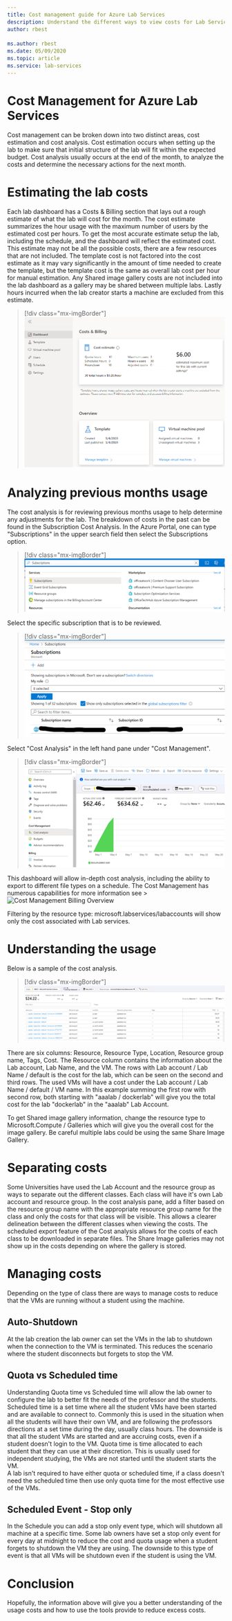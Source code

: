 ```yaml
---
title: Cost management guide for Azure Lab Services
description: Understand the different ways to view costs for Lab Services.
author: rbest

ms.author: rbest
ms.date: 05/09/2020
ms.topic: article
ms.service: lab-services
---
```


# Cost Management for Azure Lab Services

Cost management can be broken down into two distinct areas, cost estimation and cost analysis.  Cost estimation occurs when setting up the lab to make sure that initial structure of the lab will fit within the expected budget.  Cost analysis usually occurs at the end of the month, to analyze the costs and determine the necessary actions for the next month.

# Estimating the lab costs

Each lab dashboard has a Costs & Billing section that lays out a rough estimate of what the lab will cost for the month.  The cost estimate summarizes the hour usage with the maximum number of users by the estimated cost per hours.  To get the most accurate estimate setup the lab, including the schedule, and the dashboard will reflect the estimated cost.  This estimate may not be all the possible costs, there are a few resources that are not included.  The template cost is not factored into the cost estimate as it may vary significantly in the amount of time needed to create the template, but the template cost is the same as overall lab cost per hour for manual estimation. Any Shared image gallery costs are not included into the lab dashboard as a gallery may be shared between multiple labs.  Lastly hours incurred when the lab creator starts a machine are excluded from this estimate.

> [!div class="mx-imgBorder"]
> ![Dashboard cost estimation](../media/cost-management-guide/dashboard-cost-estimation.png)

# Analyzing previous months usage

The cost analysis is for reviewing previous months usage to help determine any adjustments for the lab.  The breakdown of costs in the past can be found in the Subscription Cost Analysis.  In the Azure Portal, one can type "Subscriptions" in the upper search field then select the Subscriptions option.  

> [!div class="mx-imgBorder"]
> ![Subscription search](../media/cost-management-guide/subscription-search.png)

Select the specific subscription that is to be reviewed.

> [!div class="mx-imgBorder"]
> ![Subscription selection](../media/cost-management-guide/subscription-select.png)

 Select "Cost Analysis" in the left hand pane under "Cost Management".

 > [!div class="mx-imgBorder"]
> ![Subscription cost analysis](../media/cost-management-guide/subscription-cost-analysis.png)

This dashboard will allow in-depth cost analysis, including the ability to export to different file types on a schedule.  The Cost Management has numerous capabilities for more information see > ![Cost Management Billing Overview]()

Filtering by the resource type: microsoft.labservices/labaccounts will show only the cost associated with Lab services.

# Understanding the usage

Below is a sample of the cost analysis. 

 > [!div class="mx-imgBorder"]
> ![Subscription cost analysis](../media/cost-management-guide/cost-analysis.png)

There are six columns: Resource, Resource Type, Location, Resource group name, Tags, Cost.  The Resource column contains the information about the Lab account, Lab Name, and the VM.  The rows with Lab account / Lab Name / default is the cost for the lab, which can be seen on the second and third rows.  The used VMs will have a cost under the Lab account / Lab Name / default / VM name.  In this example summing the first row with second row, both starting with "aaalab / dockerlab" will give you the total cost for the lab "dockerlab" in the "aaalab" Lab Account.

To get Shared image gallery information, change the resource type to Microsoft.Compute / Galleries which will give you the overall cost for the image gallery.  Be careful multiple labs could be using the same Share Image Gallery.

# Separating costs

Some Universities have used the Lab Account and the resource group as ways to separate out the different classes.  Each class will have it's own Lab account and resource group. In the cost analysis pane, add a filter based on the resource group name with the appropriate resource group name for the class and only the costs for that class will be visible.  This allows a clearer delineation between the different classes when viewing the costs.  The scheduled export feature of the Cost analysis allows for the costs of each class to be downloaded in separate files. The Share Image galleries may not show up in the costs depending on where the gallery is stored. 

# Managing costs

Depending on the type of class there are ways to manage costs to reduce that the VMs are running without a student using the machine.

## Auto-Shutdown

At the lab creation the lab owner can set the VMs in the lab to shutdown when the connection to the VM is terminated.  This reduces the scenario where the student disconnects but forgets to stop the VM.

## Quota vs Scheduled time

Understanding Quota time vs Scheduled time will allow the lab owner to configure the lab to better fit the needs of the professor and the students.  Scheduled time is a set time where all the student VMs have been started and are available to connect to.  Commonly this is used in the situation when all the students will have their own VM, and are following the professors directions at a set time during the day, usually class hours.  The downside is that all the student VMs are started and are accruing costs, even if a student doesn't login to the VM.  Quota time is time allocated to each student that they can use at their discretion.  This is usually used for independent studying, the VMs are not started until the student starts the VM.  
A lab isn't required to have either quota or scheduled time, if a class doesn't need the scheduled time then use only quota time for the most effective use of the VMs.

## Scheduled Event - Stop only

In the Schedule you can add a stop only event type, which will shutdown all machine at a specific time.  Some lab owners have set a stop only event for every day at midnight to reduce the cost and quota usage when a student forgets to shutdown the VM they are using.  The downside to this type of event is that all VMs will be shutdown even if the student is using the VM.

# Conclusion

Hopefully, the information above will give you a better understanding of the usage costs and how to use the tools provide to reduce excess costs.
